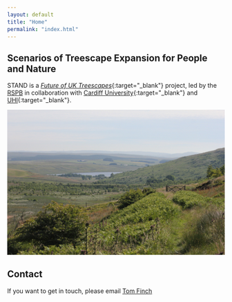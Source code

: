 ```yaml
---
layout: default
title: "Home"
permalink: "index.html"
---
```

## Scenarios of Treescape Expansion for People and Nature
STAND is a [*Future of UK Treescapes*](https://www.uktreescapes.org/){:target="_blank"} project, led by the [RSPB](https://www.rspb.org.uk/our-work/conservation/centre-for-conservation-science/) in collaboration with [Cardiff University](https://www.cardiff.ac.uk/social-sciences){:target="_blank"} and [UHI](https://www.inverness.uhi.ac.uk/research/forestry-and-conservation-group/){:target="_blank"}.

<img src="assets/img/geltsdale_regen2.png">

## Contact
If you want to get in touch, please email [Tom Finch](mailto:tom.finch@rspb.org.uk)
